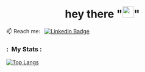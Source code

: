 
<h1 align="center">hey there "<img src="https://media.giphy.com/media/hvRJCLFzcasrR4ia7z/giphy.gif" width="30px">"</h1>

📫 Reach me: &nbsp; [![Linkedin Badge](https://img.shields.io/badge/-Devansh-blue?style=flat&logo=Linkedin&logoColor=white)](https://www.linkedin.com/in/devanshnigam)

### :&nbsp; My Stats  :

[![Top Langs](https://github-readme-stats.vercel.app/api/top-langs/?username=nigamdevansh&layout=compact&theme=vision-friendly-dark)](https://github.com/anuraghazra/github-readme-stats)

